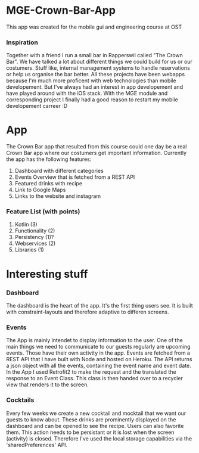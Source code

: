 # MGE-Crown-Bar-App

This app was created for the mobile gui and engineering course at OST

### Inspiration
Together with a friend I run a small bar in Rapperswil called "The Crown Bar". We have talked a lot about different things we could build for us or our costumers. Stuff like, internal management systems to handle reservations or help us organise the bar better. All these projects have been webapps because I'm much more proficent with web technologies than mobile developement. But I've always had an interest in app developement and have played around with the iOS stack. With the MGE module and corresponding project I finally had a good reason to restart my mobile developement carreer :D

# App
The Crown Bar app that resulted from this course could one day be a real Crown Bar app where our costumers get important information. Currently the app has the following features:
1. Dashboard with different categories
2. Events Overview that is fetched from a REST API
3. Featured drinks with recipe
4. Link to Google Maps
5. Links to the website and instagram

### Feature List (with points)
1. Kotlin (3)
2. Functionality (2)
3. Persistency (1)?
4. Webservices (2)
5. Libraries (1)

# Interesting stuff

### Dashboard
The dashboard is the heart of the app. It's the first thing users see. It is built with constraint-layouts and therefore adaptive to differen screens.

### Events
The App is mainly intendet to display information to the user. One of the main things we need to communicate to our guests regularly are upcoming events. Those have their own activity in the app. Events are fetched from a REST API that I have built with Node and hosted on Heroku. The API returns a json object with all the events, containing the event name and event date. In the App I used Retrofit2 to make the request and the translated the response to an Event Class. This class is then handed over to a recycler view that renders it to the screen.

### Cocktails
Every few weeks we create a new cocktail and mocktail that we want our guests to know about. These drinks are prominently displayed on the dashboard and can be opened to see the recipe. Users can also favorite them. This action needs to be persistant or it is lost when the screen (activity) is closed. Therefore I've used the local storage capabilities via the 'sharedPreferences' API.
